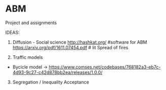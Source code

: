 # ABM
Project and assignments

IDEAS:

1. Diffusion - Social science
http://hashkat.org/ #software for ABM
https://arxiv.org/pdf/1611.07454.pdf # lit 
Spread of fires

2. Traffic models
  - Bycicle model -> https://www.comses.net/codebases/768182a3-eb7c-4d93-9c27-c42d878bb2ea/releases/1.0.0/
  
3. Segregation / Inequality Acceptance

